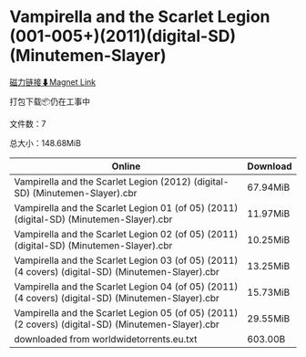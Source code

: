 # Vampirella and the Scarlet Legion (001-005+)(2011)(digital-SD)(Minutemen-Slayer)

[磁力链接⬇Magnet Link](magnet:?xt=urn:btih:748c4ee244d3e01468970cc889169ecb6f0cfc60&dn=Vampirella%20and%20the%20Scarlet%20Legion%20%28001-005%2B%29%282011%29%28digital-SD%29%28Minutemen-Slayer%29)

打包下载📦仍在工事中

文件数：7

总大小：148.68MiB

Online | Download
--- | ---
Vampirella and the Scarlet Legion (2012) (digital-SD) (Minutemen-Slayer).cbr | 67.94MiB
Vampirella and the Scarlet Legion 01 (of 05) (2011) (digital-SD) (Minutemen-Slayer).cbr | 11.97MiB
Vampirella and the Scarlet Legion 02 (of 05) (2011) (digital-SD) (Minutemen-Slayer).cbr | 10.25MiB
Vampirella and the Scarlet Legion 03 (of 05) (2011) (4 covers) (digital-SD) (Minutemen-Slayer).cbr | 13.25MiB
Vampirella and the Scarlet Legion 04 (of 05) (2011) (4 covers) (digital-SD) (Minutemen-Slayer).cbr | 15.73MiB
Vampirella and the Scarlet Legion 05 (of 05) (2011) (2 covers) (digital-SD) (Minutemen-Slayer).cbr | 29.55MiB
downloaded from worldwidetorrents.eu.txt | 603.00B